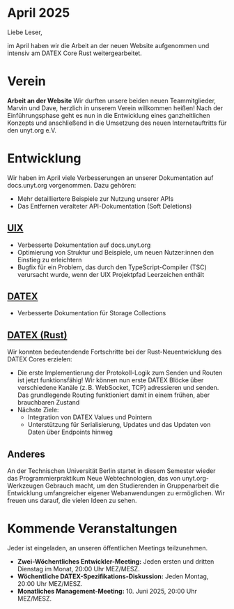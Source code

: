 # April 2025

Liebe Leser,

im April haben wir die Arbeit an der neuen Website aufgenommen und intensiv am DATEX Core Rust weitergearbeitet.

# Verein

**Arbeit an der Website**
Wir durften unsere beiden neuen Teammitglieder, Marvin und Dave, herzlich in unserem Verein willkommen heißen!
Nach der Einführungsphase geht es nun in die Entwicklung eines ganzheitlichen Konzepts und anschließend in die Umsetzung des neuen Internetauftritts für den unyt.org e.V.

# Entwicklung
Wir haben im April viele Verbesserungen an unserer Dokumentation auf docs.unyt.org vorgenommen. Dazu gehören:
* Mehr detailliertere Beispiele zur Nutzung unserer APIs
* Das Entfernen veralteter API-Dokumentation (Soft Deletions)

## [UIX](https://github.com/unyt-org/uix/pulls?q=is:closed%20created:2025-04-01..2024-04-30)
* Verbesserte Dokumentation auf docs.unyt.org
* Optimierung von Struktur und Beispiele, um neuen Nutzer:innen den Einstieg zu erleichtern
* Bugfix für ein Problem, das durch den TypeScript-Compiler (TSC) verursacht wurde, wenn der UIX Projektpfad Leerzeichen enthält

## [DATEX](https://github.com/unyt-org/datex-core-js-legacy/pulls?q=is:closed%20created:2025-04-01..2025-04-01)
* Verbesserte Dokumentation für Storage Collections

## [DATEX (Rust)](https://github.com/unyt-org/datex-core)
Wir konnten bedeutendende Fortschritte bei der Rust-Neuentwicklung des DATEX Cores erzielen:
* Die erste Implementierung der Protokoll-Logik zum Senden und Routen ist jetzt funktionsfähig! Wir können nun erste DATEX Blöcke über verschiedene Kanäle (z. B. WebSocket, TCP) adressieren und senden. Das grundlegende Routing funktioniert damit in einem frühen, aber brauchbaren Zustand
* Nächste Ziele:
  * Integration von DATEX Values und Pointern
  * Unterstützung für Serialisierung, Updates und das Updaten von Daten über Endpoints hinweg

## Anderes
An der Technischen Universität Berlin startet in diesem Semester wieder das Programmierpraktikum Neue Webtechnologien,
das von unyt.org-Werkzeugen Gebrauch macht, um den Studierenden in Gruppenarbeit die Entwicklung umfangreicher eigener
Webanwendungen zu ermöglichen. Wir freuen uns darauf, die vielen Ideen zu sehen.

# Kommende Veranstaltungen

Jeder ist eingeladen, an unseren öffentlichen Meetings teilzunehmen.

* **Zwei-Wöchentliches Entwickler-Meeting:** Jeden ersten und dritten Dienstag im Monat, 20:00 Uhr MEZ/MESZ.
* **Wöchentliche DATEX-Spezifikations-Diskussion:** Jeden Montag, 20:00 Uhr MEZ/MESZ.
* **Monatliches Management-Meeting:** 10. Juni 2025, 20:00 Uhr MEZ/MESZ.
